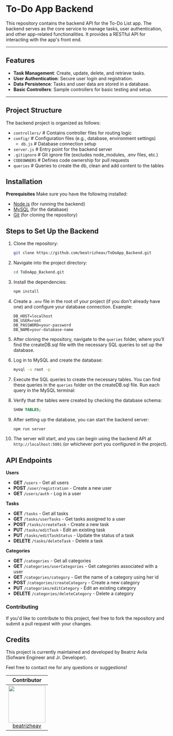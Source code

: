 # To-Do App Backend

This repository contains the backend API for the To-Do List app. The backend serves as the core service to manage tasks, user authentication, and other app-related functionalities. It provides a RESTful API for interacting with the app's front end.

---

## Features

- **Task Management**: Create, update, delete, and retrieve tasks.
- **User Authentication**: Secure user login and registration.
- **Data Persistence**: Tasks and user data are stored in a database.
- **Basic Controllers**: Sample controllers for basic testing and setup.

---

## Project Structure

The backend project is organized as follows:

- `controllers/` # Contains controller files for routing logic
- `config/` # Configuration files (e.g., database, environment settings)
  - `db.js` # Database connection setup
- `server.js` # Entry point for the backend server
- `.gitignore` # Git ignore file (excludes node_modules, .env files, etc.)
- `CODEOWNERS` # Defines code ownership for pull requests
- `queries` # Queries to create the db, clean and add content to the tables

## Installation

**Prerequisites**
Make sure you have the following installed:

- [Node.js](https://nodejs.org/) (for running the backend)
- [MySQL](https://www.mysql.com/) (for the database)
- [Git](https://git-scm.com/) (for cloning the repository)

## Steps to Set Up the Backend

1. Clone the repository:

   ```bash
   git clone https://github.com/beatrizheav/ToDoApp_Backend.git
   ```

2. Navigate into the project directory:

   ```bash
   cd ToDoApp_Backend.git
   ```

3. Install the dependencies:

   ```bash
   npm install
   ```

4. Create a `.env` file in the root of your project (if you don't already have one) and configure your database connection. Example:

   ```env
   DB_HOST=localhost
   DB_USER=root
   DB_PASSWORD=your-password
   DB_NAME=your-database-name
   ```

5. After cloning the repository, navigate to the `queries` folder, where you’ll find the createDB.sql file with the necessary SQL queries to set up the database.

6. Log in to MySQL and create the database:

   ```bash
   mysql -u root -p
   ```

7. Execute the SQL queries to create the necessary tables. You can find these queries in the `queries` folder on the createDB.sql file. Run each query in the MySQL terminal:

8. Verify that the tables were created by checking the database schema:

   ```sql
   SHOW TABLES;
   ```

9. After setting up the database, you can start the backend server:

   ```bash
   npm run server
   ```

10. The server will start, and you can begin using the backend API at `http://localhost:5001` (or whichever port you configured in the project).

## API Endpoints

**Users**

- **GET** `/users` - Get all users
- **POST** `/user/registration` - Create a new user
- **GET** `/users/auth` - Log in a user

**Tasks**

- **GET** `/tasks` - Get all tasks
- **GET** `/tasks/userTasks` - Get tasks assigned to a user
- **POST** `/tasks/createTask` - Create a new task
- **PUT** `/tasks/editTask` - Edit an existing task
- **PUT** `/tasks/editTaskStatus` - Update the status of a task
- **DELETE** `/tasks/deleteTask` - Delete a task

**Categories**

- **GET** `/categories` - Get all categories
- **GET** `/categories/userCategories` - Get categories associated with a user
- **GET** `/categories/category` - Get the name of a category using her id
- **POST** `/categories/createCategory` - Create a new category
- **PUT** `/categories/editCategory` - Edit an existing category
- **DELETE** `/categories/deleteCategory` - Delete a category

### Contributing

If you'd like to contribute to this project, feel free to fork the repository and submit a pull request with your changes.

## Credits

This project is currently maintained and developed by Beatriz Avila (Sofware Engineer and Jr. Developer).

Feel free to contact me for any questions or suggestions!

|                                                         Contributor                                                          |
| :--------------------------------------------------------------------------------------------------------------------------: |
| <img src="https://avatars.githubusercontent.com/u/116601645?v=4" width=115><br>[beatrizheav](https://github.com/beatrizheav) |
